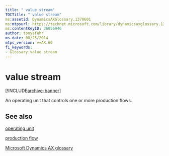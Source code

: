 ```yaml
---
title: " value stream"
TOCTitle: " value stream"
ms:assetid: DynamicsAXGlossary.1370601
ms:mtpsurl: https://technet.microsoft.com/library/dynamicsaxglossary.1370601(v=AX.60)
ms:contentKeyID: 36056946
author: tonyafehr
ms.date: 08/25/2014
mtps_version: v=AX.60
f1_keywords:
- Glossary.value stream
---
```


# value stream


[!INCLUDE[archive-banner](includes/archive-banner.md)]

An operating unit that controls one or more production flows.

## See also

[operating unit](operating-unit.md)

[production flow](production-flow.md)

[Microsoft Dynamics AX glossary](glossary/microsoft-dynamics-ax-glossary.md)

  



